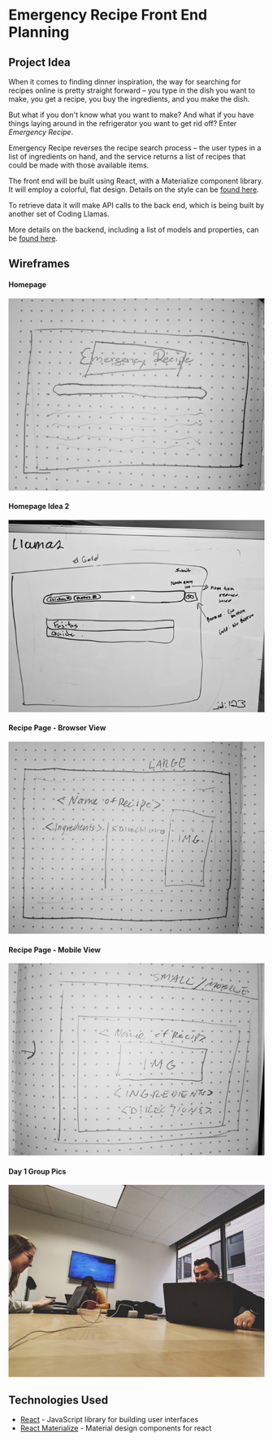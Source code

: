 # Emergency Recipe Front End Planning

## Project Idea

When it comes to finding dinner inspiration, the way for searching for recipes online is pretty straight forward – you type in the dish you want to make, you get a recipe, you buy the ingredients, and you make the dish.

But what if you don't know what you want to make? And what if you have things laying around in the refrigerator you want to get rid off? Enter _Emergency Recipe_.

Emergency Recipe reverses the recipe search process – the user types in a list of ingredients on hand, and the service returns a list of recipes that could be made with those available items.

The front end will be built using React, with a Materialize component library. It will employ a colorful, flat design. Details on the style can be [found here](https://github.com/pnblake/emergency-recipe-front/blob/master/planning/STYLES.md).

To retrieve data it will make API calls to the back end, which is being built by another set of Coding Llamas.

More details on the backend, including a list of models and properties, can be [found here](https://github.com/pnblake/emergency-recipe-back/tree/master/planning).

## Wireframes

#### Homepage
![Alt text](images/homepage.jpg "Homepage")

#### Homepage Idea 2
![Alt text](images/homepage_2.jpg "Homepage Draft 2")

#### Recipe Page - Browser View
![Alt text](images/recipe_page_desktop.jpg "Recipe Page - Browser View ")

#### Recipe Page - Mobile View
![Alt text](images/recipe_page_mobile.jpg "Recipe Page - Mobile View")

#### Day 1 Group Pics
![Alt text](images/team_pic_2.jpg "Recipe Page - Mobile View")

## Technologies Used

- [React](https://reactjs.org/) - JavaScript library for building user interfaces
- [React Materialize](https://react-materialize.github.io/#/) - Material design components for react

